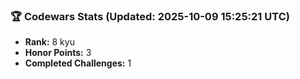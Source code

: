 ### 🏆 Codewars Stats (Updated: 2025-10-09 15:25:21 UTC)

- **Rank:** 8 kyu
- **Honor Points:** 3
- **Completed Challenges:** 1
